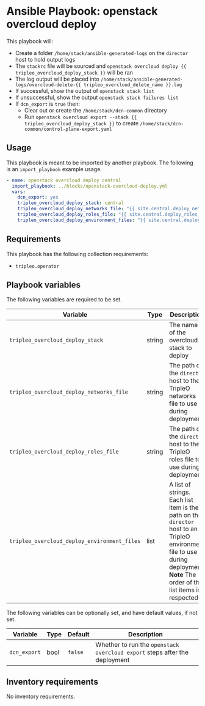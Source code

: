 # Ansible Playbook: openstack overcloud deploy

This playbook will:

- Create a folder `/home/stack/ansible-generated-logs` on the `director` host to hold output logs
- The `stackrc` file will be sourced and `openstack overcloud deploy {{ tripleo_overcloud_deploy_stack }}` will be ran
- The log output will be placed into `/home/stack/ansible-generated-logs/overcloud-delete-{{ tripleo_overcloud_delete_name }}.log`
- If successful, show the output of `openstack stack list`
- If unsuccessful, show the output `openstack stack failures list`
- If `dcn_export` is `true` then:
  - Clear out or create the `/home/stack/dcn-common` directory
  - Run `openstack overcloud export --stack {{ tripleo_overcloud_deploy_stack }}` to create `/home/stack/dcn-common/control-plane-export.yaml`

## Usage

This playbook is meant to be imported by another playbook. The following is an `import_playbook` example usage.

```yml
- name: openstack overcloud deploy central
  import_playbook: ../blocks/openstack-overcloud-deploy.yml
  vars:
    dcn_export: yes
    tripleo_overcloud_deploy_stack: central
    tripleo_overcloud_deploy_networks_file: "{{ site.central.deploy_networks_file }}"
    tripleo_overcloud_deploy_roles_file: "{{ site.central.deploy_roles_file }}"
    tripleo_overcloud_deploy_environment_files: "{{ site.central.deploy_environment_files }}"
```

## Requirements

This playbook has the following collection requirements:

- `tripleo.operator`

## Playbook variables

The following variables are required to be set.

| Variable | Type | Description |
| -------- | ---- | ----------- |
| `tripleo_overcloud_deploy_stack` | string | The name of the overcloud stack to deploy
| `tripleo_overcloud_deploy_networks_file` | string | The path on the `director` host to the TripleO networks file to use during deployment
| `tripleo_overcloud_deploy_roles_file` | string | The path on the `director` host to the TripleO roles file to use during deployment
| `tripleo_overcloud_deploy_environment_files` | list | A list of strings. Each list item is the path on the `director` host to an TripleO environment file to use during deployment. **Note** The order of the list items is respected

The following variables can be optionally set, and have default values, if not set.

| Variable | Type | Default | Description |
| -------- | ---- | ------- | ----------- |
| `dcn_export` | bool | `false` | Whether to run the `openstack overcloud export` steps after the deployment

## Inventory requirements

No inventory requirements.

